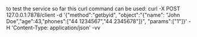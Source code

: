 
to test the service so far this curl command can be used:
curl -X POST 127.0.0.1:7878/client -d '{"method":"getbyid", "object":"{\"name\": \"John Doe\",\"age\":43,\"phones\":[\"44 1234567\",\"44 2345678\"]}", "params":["1"]}' -H 'Content-Type: application/json' -vv
